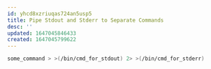 ```yaml
---
id: yhcd8xzriuqas724an5usp5
title: Pipe Stdout and Stderr to Separate Commands
desc: ''
updated: 1647045846433
created: 1647045799622
---
```


```bash
some_command > >(/bin/cmd_for_stdout) 2> >(/bin/cmd_for_stderr)
```
